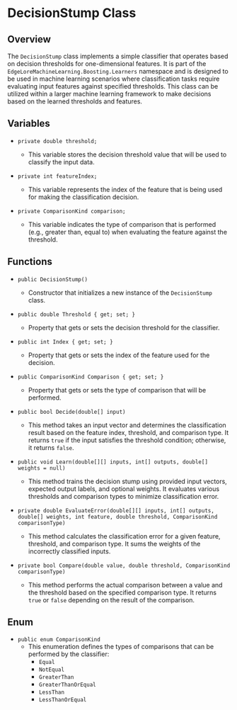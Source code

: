 # DecisionStump Class

## Overview
The `DecisionStump` class implements a simple classifier that operates based on decision thresholds for one-dimensional features. It is part of the `EdgeLoreMachineLearning.Boosting.Learners` namespace and is designed to be used in machine learning scenarios where classification tasks require evaluating input features against specified thresholds. This class can be utilized within a larger machine learning framework to make decisions based on the learned thresholds and features.

## Variables

- `private double threshold;`
  - This variable stores the decision threshold value that will be used to classify the input data.

- `private int featureIndex;`
  - This variable represents the index of the feature that is being used for making the classification decision.

- `private ComparisonKind comparison;`
  - This variable indicates the type of comparison that is performed (e.g., greater than, equal to) when evaluating the feature against the threshold.

## Functions

- `public DecisionStump()`
  - Constructor that initializes a new instance of the `DecisionStump` class.

- `public double Threshold { get; set; }`
  - Property that gets or sets the decision threshold for the classifier.

- `public int Index { get; set; }`
  - Property that gets or sets the index of the feature used for the decision.

- `public ComparisonKind Comparison { get; set; }`
  - Property that gets or sets the type of comparison that will be performed.

- `public bool Decide(double[] input)`
  - This method takes an input vector and determines the classification result based on the feature index, threshold, and comparison type. It returns `true` if the input satisfies the threshold condition; otherwise, it returns `false`.

- `public void Learn(double[][] inputs, int[] outputs, double[] weights = null)`
  - This method trains the decision stump using provided input vectors, expected output labels, and optional weights. It evaluates various thresholds and comparison types to minimize classification error.

- `private double EvaluateError(double[][] inputs, int[] outputs, double[] weights, int feature, double threshold, ComparisonKind comparisonType)`
  - This method calculates the classification error for a given feature, threshold, and comparison type. It sums the weights of the incorrectly classified inputs.

- `private bool Compare(double value, double threshold, ComparisonKind comparisonType)`
  - This method performs the actual comparison between a value and the threshold based on the specified comparison type. It returns `true` or `false` depending on the result of the comparison.

## Enum

- `public enum ComparisonKind`
  - This enumeration defines the types of comparisons that can be performed by the classifier:
    - `Equal`
    - `NotEqual`
    - `GreaterThan`
    - `GreaterThanOrEqual`
    - `LessThan`
    - `LessThanOrEqual`